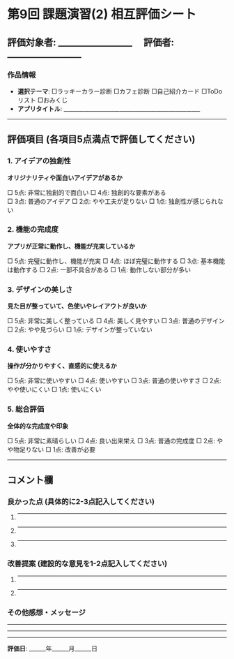 # 第9回 課題演習(2) 相互評価シート

## 評価対象者: _________________ 　評価者: _________________

### 作品情報
- **選択テーマ**: □ラッキーカラー診断 □カフェ診断 □自己紹介カード □ToDoリスト □おみくじ
- **アプリタイトル**: _________________________________________________

---

## 評価項目 (各項目5点満点で評価してください)

### 1. アイデアの独創性
**オリジナリティや面白いアイデアがあるか**

□ 5点: 非常に独創的で面白い
□ 4点: 独創的な要素がある  
□ 3点: 普通のアイデア
□ 2点: やや工夫が足りない
□ 1点: 独創性が感じられない

### 2. 機能の完成度
**アプリが正常に動作し、機能が充実しているか**

□ 5点: 完璧に動作し、機能が充実
□ 4点: ほぼ完璧に動作する
□ 3点: 基本機能は動作する
□ 2点: 一部不具合がある
□ 1点: 動作しない部分が多い

### 3. デザインの美しさ
**見た目が整っていて、色使いやレイアウトが良いか**

□ 5点: 非常に美しく整っている
□ 4点: 美しく見やすい
□ 3点: 普通のデザイン
□ 2点: やや見づらい
□ 1点: デザインが整っていない

### 4. 使いやすさ
**操作が分かりやすく、直感的に使えるか**

□ 5点: 非常に使いやすい
□ 4点: 使いやすい
□ 3点: 普通の使いやすさ
□ 2点: やや使いにくい
□ 1点: 使いにくい

### 5. 総合評価
**全体的な完成度や印象**

□ 5点: 非常に素晴らしい
□ 4点: 良い出来栄え
□ 3点: 普通の完成度
□ 2点: やや物足りない
□ 1点: 改善が必要

---

## コメント欄

### 良かった点 (具体的に2-3点記入してください)
1. ___________________________________________________________________

2. ___________________________________________________________________

3. ___________________________________________________________________

### 改善提案 (建設的な意見を1-2点記入してください)
1. ___________________________________________________________________

2. ___________________________________________________________________

### その他感想・メッセージ
_____________________________________________________________________

_____________________________________________________________________

---

**評価日**: ______年______月______日 
